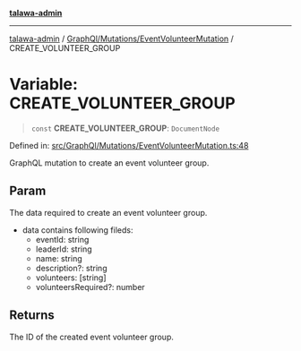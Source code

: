 [**talawa-admin**](../../../../README.md)

***

[talawa-admin](../../../../modules.md) / [GraphQl/Mutations/EventVolunteerMutation](../README.md) / CREATE\_VOLUNTEER\_GROUP

# Variable: CREATE\_VOLUNTEER\_GROUP

> `const` **CREATE\_VOLUNTEER\_GROUP**: `DocumentNode`

Defined in: [src/GraphQl/Mutations/EventVolunteerMutation.ts:48](https://github.com/bint-Eve/talawa-admin/blob/e05e1a03180dbbfc7ba850102958ea6b6cd4b01e/src/GraphQl/Mutations/EventVolunteerMutation.ts#L48)

GraphQL mutation to create an event volunteer group.

## Param

The data required to create an event volunteer group.
 - data contains following fileds:
     - eventId: string
     - leaderId: string
     - name: string
     - description?: string
     - volunteers: [string]
     - volunteersRequired?: number

## Returns

The ID of the created event volunteer group.
